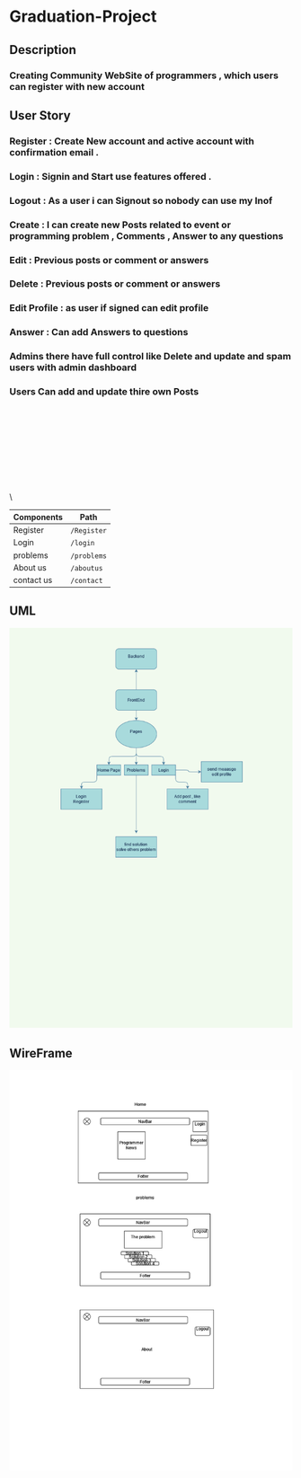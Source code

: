 # Graduation-Project

## Description
### Creating Community WebSite of programmers , which users can register with new account 

## User Story 
 ### Register : Create New account and active account with confirmation email .
 ### Login : Signin and Start use features offered .
 ### Logout : As a user i can Signout so nobody can use my Inof
 ### Create : I can create new Posts related to event or programming problem , Comments , Answer to any questions
 ### Edit : Previous posts or comment or answers
 ### Delete : Previous posts or comment or answers
 ### Edit Profile : as user if signed can edit profile
 ### Answer : Can add Answers to questions
 ### Admins there have full control like Delete and update and spam users with admin dashboard
 ### Users Can add and update thire own Posts 
\
\
\
\
\
\
\
\
\
\



 Components       |    Path                                
-------------     | ---------------------------            
  Register        |`/Register`                     
   Login          |`/login`                         
 problems         |`/problems`   
  About us        |`/aboutus`   
 contact us       |`/contact`          
       
       


## UML
![UML](./front.png)

## WireFrame
![ERD](./wireframe.png)






